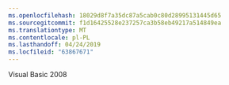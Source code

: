 ```yaml
---
ms.openlocfilehash: 18029d8f7a35dc87a5cab0c80d28995131445d65
ms.sourcegitcommit: f1d16425528e237257ca3b58eb49217a514849ea
ms.translationtype: MT
ms.contentlocale: pl-PL
ms.lasthandoff: 04/24/2019
ms.locfileid: "63867671"
---
```

Visual Basic 2008
